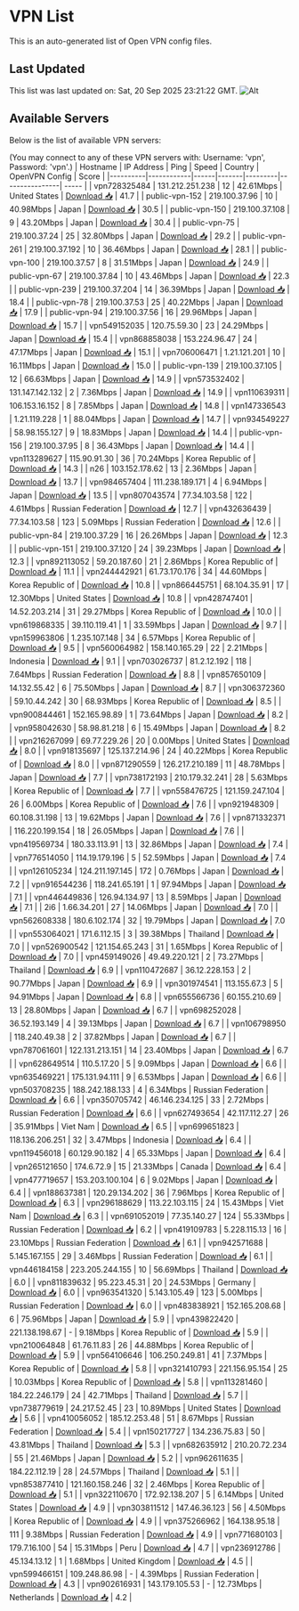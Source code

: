 # VPN List

This is an auto-generated list of Open VPN config files.

## Last Updated

This list was last updated on: Sat, 20 Sep 2025 23:21:22 GMT.
![Alt](https://repobeats.axiom.co/api/embed/186b98318ef1479477931607c1ad7d823f12451f.svg "Repobeats analytics image")

## Available Servers

Below is the list of available VPN servers:

(You may connect to any of these VPN servers with: Username: 'vpn', Password: 'vpn'.)
| Hostname | IP Address | Ping | Speed | Country | OpenVPN Config | Score |
|----------|------------|------|-------|---------|----------------| ----- |
| vpn728325484 | 131.212.251.238 | 12 | 42.61Mbps | United States | [Download 📥](./configs/server_0_US.ovpn) | 41.7 |
| public-vpn-152 | 219.100.37.96 | 10 | 40.98Mbps | Japan | [Download 📥](./configs/server_1_JP.ovpn) | 30.5 |
| public-vpn-150 | 219.100.37.108 | 9 | 43.20Mbps | Japan | [Download 📥](./configs/server_2_JP.ovpn) | 30.4 |
| public-vpn-75 | 219.100.37.24 | 25 | 32.80Mbps | Japan | [Download 📥](./configs/server_3_JP.ovpn) | 29.2 |
| public-vpn-261 | 219.100.37.192 | 10 | 36.46Mbps | Japan | [Download 📥](./configs/server_4_JP.ovpn) | 28.1 |
| public-vpn-100 | 219.100.37.57 | 8 | 31.51Mbps | Japan | [Download 📥](./configs/server_5_JP.ovpn) | 24.9 |
| public-vpn-67 | 219.100.37.84 | 10 | 43.46Mbps | Japan | [Download 📥](./configs/server_6_JP.ovpn) | 22.3 |
| public-vpn-239 | 219.100.37.204 | 14 | 36.39Mbps | Japan | [Download 📥](./configs/server_7_JP.ovpn) | 18.4 |
| public-vpn-78 | 219.100.37.53 | 25 | 40.22Mbps | Japan | [Download 📥](./configs/server_8_JP.ovpn) | 17.9 |
| public-vpn-94 | 219.100.37.56 | 16 | 29.96Mbps | Japan | [Download 📥](./configs/server_9_JP.ovpn) | 15.7 |
| vpn549152035 | 120.75.59.30 | 23 | 24.29Mbps | Japan | [Download 📥](./configs/server_10_JP.ovpn) | 15.4 |
| vpn868858038 | 153.224.96.47 | 24 | 47.17Mbps | Japan | [Download 📥](./configs/server_11_JP.ovpn) | 15.1 |
| vpn706006471 | 1.21.121.201 | 10 | 16.11Mbps | Japan | [Download 📥](./configs/server_12_JP.ovpn) | 15.0 |
| public-vpn-139 | 219.100.37.105 | 12 | 66.63Mbps | Japan | [Download 📥](./configs/server_13_JP.ovpn) | 14.9 |
| vpn573532402 | 131.147.142.132 | 2 | 7.36Mbps | Japan | [Download 📥](./configs/server_14_JP.ovpn) | 14.9 |
| vpn110639311 | 106.153.16.152 | 8 | 7.85Mbps | Japan | [Download 📥](./configs/server_15_JP.ovpn) | 14.8 |
| vpn147336543 | 1.21.119.228 | 1 | 88.04Mbps | Japan | [Download 📥](./configs/server_16_JP.ovpn) | 14.7 |
| vpn934549227 | 58.98.155.127 | 9 | 18.83Mbps | Japan | [Download 📥](./configs/server_17_JP.ovpn) | 14.4 |
| public-vpn-156 | 219.100.37.95 | 8 | 36.43Mbps | Japan | [Download 📥](./configs/server_18_JP.ovpn) | 14.4 |
| vpn113289627 | 115.90.91.30 | 36 | 70.24Mbps | Korea Republic of | [Download 📥](./configs/server_19_KR.ovpn) | 14.3 |
| n26 | 103.152.178.62 | 13 | 2.36Mbps | Japan | [Download 📥](./configs/server_20_JP.ovpn) | 13.7 |
| vpn984657404 | 111.238.189.171 | 4 | 6.94Mbps | Japan | [Download 📥](./configs/server_21_JP.ovpn) | 13.5 |
| vpn807043574 | 77.34.103.58 | 122 | 4.61Mbps | Russian Federation | [Download 📥](./configs/server_22_RU.ovpn) | 12.7 |
| vpn432636439 | 77.34.103.58 | 123 | 5.09Mbps | Russian Federation | [Download 📥](./configs/server_23_RU.ovpn) | 12.6 |
| public-vpn-84 | 219.100.37.29 | 16 | 26.26Mbps | Japan | [Download 📥](./configs/server_24_JP.ovpn) | 12.3 |
| public-vpn-151 | 219.100.37.120 | 24 | 39.23Mbps | Japan | [Download 📥](./configs/server_25_JP.ovpn) | 12.3 |
| vpn892113052 | 59.20.187.60 | 21 | 2.86Mbps | Korea Republic of | [Download 📥](./configs/server_26_KR.ovpn) | 11.1 |
| vpn244442921 | 61.73.170.176 | 34 | 44.60Mbps | Korea Republic of | [Download 📥](./configs/server_27_KR.ovpn) | 10.8 |
| vpn866445751 | 68.104.35.91 | 17 | 12.30Mbps | United States | [Download 📥](./configs/server_28_US.ovpn) | 10.8 |
| vpn428747401 | 14.52.203.214 | 31 | 29.27Mbps | Korea Republic of | [Download 📥](./configs/server_29_KR.ovpn) | 10.0 |
| vpn619868335 | 39.110.119.41 | 1 | 33.59Mbps | Japan | [Download 📥](./configs/server_30_JP.ovpn) | 9.7 |
| vpn159963806 | 1.235.107.148 | 34 | 6.57Mbps | Korea Republic of | [Download 📥](./configs/server_31_KR.ovpn) | 9.5 |
| vpn560064982 | 158.140.165.29 | 22 | 2.21Mbps | Indonesia | [Download 📥](./configs/server_32_ID.ovpn) | 9.1 |
| vpn703026737 | 81.2.12.192 | 118 | 7.64Mbps | Russian Federation | [Download 📥](./configs/server_33_RU.ovpn) | 8.8 |
| vpn857650109 | 14.132.55.42 | 6 | 75.50Mbps | Japan | [Download 📥](./configs/server_34_JP.ovpn) | 8.7 |
| vpn306372360 | 59.10.44.242 | 30 | 68.93Mbps | Korea Republic of | [Download 📥](./configs/server_35_KR.ovpn) | 8.5 |
| vpn900844461 | 152.165.98.89 | 1 | 73.64Mbps | Japan | [Download 📥](./configs/server_36_JP.ovpn) | 8.2 |
| vpn958042630 | 58.98.81.218 | 6 | 15.49Mbps | Japan | [Download 📥](./configs/server_37_JP.ovpn) | 8.2 |
| vpn216267099 | 69.77.229.26 | 20 | 0.00Mbps | United States | [Download 📥](./configs/server_38_US.ovpn) | 8.0 |
| vpn918135697 | 125.137.214.96 | 24 | 40.22Mbps | Korea Republic of | [Download 📥](./configs/server_39_KR.ovpn) | 8.0 |
| vpn871290559 | 126.217.210.189 | 11 | 48.78Mbps | Japan | [Download 📥](./configs/server_40_JP.ovpn) | 7.7 |
| vpn738172193 | 210.179.32.241 | 28 | 5.63Mbps | Korea Republic of | [Download 📥](./configs/server_41_KR.ovpn) | 7.7 |
| vpn558476725 | 121.159.247.104 | 26 | 6.00Mbps | Korea Republic of | [Download 📥](./configs/server_42_KR.ovpn) | 7.6 |
| vpn921948309 | 60.108.31.198 | 13 | 19.62Mbps | Japan | [Download 📥](./configs/server_43_JP.ovpn) | 7.6 |
| vpn871332371 | 116.220.199.154 | 18 | 26.05Mbps | Japan | [Download 📥](./configs/server_44_JP.ovpn) | 7.6 |
| vpn419569734 | 180.33.113.91 | 13 | 32.86Mbps | Japan | [Download 📥](./configs/server_45_JP.ovpn) | 7.4 |
| vpn776514050 | 114.19.179.196 | 5 | 52.59Mbps | Japan | [Download 📥](./configs/server_46_JP.ovpn) | 7.4 |
| vpn126105234 | 124.211.197.145 | 172 | 0.76Mbps | Japan | [Download 📥](./configs/server_47_JP.ovpn) | 7.2 |
| vpn916544236 | 118.241.65.191 | 1 | 97.94Mbps | Japan | [Download 📥](./configs/server_48_JP.ovpn) | 7.1 |
| vpn446449836 | 126.94.134.97 | 13 | 8.59Mbps | Japan | [Download 📥](./configs/server_49_JP.ovpn) | 7.1 |
| 2i6 | 1.66.34.201 | 27 | 14.06Mbps | Japan | [Download 📥](./configs/server_50_JP.ovpn) | 7.0 |
| vpn562608338 | 180.6.102.174 | 32 | 19.79Mbps | Japan | [Download 📥](./configs/server_51_JP.ovpn) | 7.0 |
| vpn553064021 | 171.6.112.15 | 3 | 39.38Mbps | Thailand | [Download 📥](./configs/server_52_TH.ovpn) | 7.0 |
| vpn526900542 | 121.154.65.243 | 31 | 1.65Mbps | Korea Republic of | [Download 📥](./configs/server_53_KR.ovpn) | 7.0 |
| vpn459149026 | 49.49.220.121 | 2 | 73.27Mbps | Thailand | [Download 📥](./configs/server_54_TH.ovpn) | 6.9 |
| vpn110472687 | 36.12.228.153 | 2 | 90.77Mbps | Japan | [Download 📥](./configs/server_55_JP.ovpn) | 6.9 |
| vpn301974541 | 113.155.67.3 | 5 | 94.91Mbps | Japan | [Download 📥](./configs/server_56_JP.ovpn) | 6.8 |
| vpn655566736 | 60.155.210.69 | 13 | 28.80Mbps | Japan | [Download 📥](./configs/server_57_JP.ovpn) | 6.7 |
| vpn698252028 | 36.52.193.149 | 4 | 39.13Mbps | Japan | [Download 📥](./configs/server_58_JP.ovpn) | 6.7 |
| vpn106798950 | 118.240.49.38 | 2 | 37.82Mbps | Japan | [Download 📥](./configs/server_59_JP.ovpn) | 6.7 |
| vpn787061601 | 122.131.213.151 | 14 | 23.40Mbps | Japan | [Download 📥](./configs/server_60_JP.ovpn) | 6.7 |
| vpn628649514 | 110.5.17.20 | 5 | 9.09Mbps | Japan | [Download 📥](./configs/server_61_JP.ovpn) | 6.6 |
| vpn635469221 | 175.131.94.111 | 9 | 6.53Mbps | Japan | [Download 📥](./configs/server_62_JP.ovpn) | 6.6 |
| vpn503708235 | 188.242.188.133 | 4 | 6.34Mbps | Russian Federation | [Download 📥](./configs/server_63_RU.ovpn) | 6.6 |
| vpn350705742 | 46.146.234.125 | 33 | 2.72Mbps | Russian Federation | [Download 📥](./configs/server_64_RU.ovpn) | 6.6 |
| vpn627493654 | 42.117.112.27 | 26 | 35.91Mbps | Viet Nam | [Download 📥](./configs/server_65_VN.ovpn) | 6.5 |
| vpn699651823 | 118.136.206.251 | 32 | 3.47Mbps | Indonesia | [Download 📥](./configs/server_66_ID.ovpn) | 6.4 |
| vpn119456018 | 60.129.90.182 | 4 | 65.33Mbps | Japan | [Download 📥](./configs/server_67_JP.ovpn) | 6.4 |
| vpn265121650 | 174.6.72.9 | 15 | 21.33Mbps | Canada | [Download 📥](./configs/server_68_CA.ovpn) | 6.4 |
| vpn477719657 | 153.203.100.104 | 6 | 9.02Mbps | Japan | [Download 📥](./configs/server_69_JP.ovpn) | 6.4 |
| vpn188637381 | 120.29.134.202 | 36 | 7.96Mbps | Korea Republic of | [Download 📥](./configs/server_70_KR.ovpn) | 6.3 |
| vpn296188629 | 113.22.103.115 | 24 | 15.43Mbps | Viet Nam | [Download 📥](./configs/server_71_VN.ovpn) | 6.3 |
| vpn691052019 | 77.35.140.27 | 124 | 55.33Mbps | Russian Federation | [Download 📥](./configs/server_72_RU.ovpn) | 6.2 |
| vpn419109783 | 5.228.115.13 | 16 | 23.10Mbps | Russian Federation | [Download 📥](./configs/server_73_RU.ovpn) | 6.1 |
| vpn942571688 | 5.145.167.155 | 29 | 3.46Mbps | Russian Federation | [Download 📥](./configs/server_74_RU.ovpn) | 6.1 |
| vpn446184158 | 223.205.244.155 | 10 | 56.69Mbps | Thailand | [Download 📥](./configs/server_75_TH.ovpn) | 6.0 |
| vpn811839632 | 95.223.45.31 | 20 | 24.53Mbps | Germany | [Download 📥](./configs/server_76_DE.ovpn) | 6.0 |
| vpn963541320 | 5.143.105.49 | 123 | 5.00Mbps | Russian Federation | [Download 📥](./configs/server_77_RU.ovpn) | 6.0 |
| vpn483838921 | 152.165.208.68 | 6 | 75.96Mbps | Japan | [Download 📥](./configs/server_78_JP.ovpn) | 5.9 |
| vpn439822420 | 221.138.198.67 | - | 9.18Mbps | Korea Republic of | [Download 📥](./configs/server_79_KR.ovpn) | 5.9 |
| vpn210064848 | 61.76.11.83 | 26 | 44.88Mbps | Korea Republic of | [Download 📥](./configs/server_80_KR.ovpn) | 5.9 |
| vpn564106646 | 106.250.249.81 | 41 | 7.37Mbps | Korea Republic of | [Download 📥](./configs/server_81_KR.ovpn) | 5.8 |
| vpn321410793 | 221.156.95.154 | 25 | 10.03Mbps | Korea Republic of | [Download 📥](./configs/server_82_KR.ovpn) | 5.8 |
| vpn113281460 | 184.22.246.179 | 24 | 42.71Mbps | Thailand | [Download 📥](./configs/server_83_TH.ovpn) | 5.7 |
| vpn738779619 | 24.217.52.45 | 23 | 10.89Mbps | United States | [Download 📥](./configs/server_84_US.ovpn) | 5.6 |
| vpn410056052 | 185.12.253.48 | 51 | 8.67Mbps | Russian Federation | [Download 📥](./configs/server_85_RU.ovpn) | 5.4 |
| vpn150217727 | 134.236.75.83 | 50 | 43.81Mbps | Thailand | [Download 📥](./configs/server_86_TH.ovpn) | 5.3 |
| vpn682635912 | 210.20.72.234 | 55 | 21.46Mbps | Japan | [Download 📥](./configs/server_87_JP.ovpn) | 5.2 |
| vpn962611635 | 184.22.112.19 | 28 | 24.57Mbps | Thailand | [Download 📥](./configs/server_88_TH.ovpn) | 5.1 |
| vpn853877410 | 121.160.158.246 | 32 | 2.46Mbps | Korea Republic of | [Download 📥](./configs/server_89_KR.ovpn) | 5.1 |
| vpn322110670 | 172.92.138.207 | 5 | 6.14Mbps | United States | [Download 📥](./configs/server_90_US.ovpn) | 4.9 |
| vpn303811512 | 147.46.36.123 | 56 | 4.50Mbps | Korea Republic of | [Download 📥](./configs/server_91_KR.ovpn) | 4.9 |
| vpn375266962 | 164.138.95.18 | 111 | 9.38Mbps | Russian Federation | [Download 📥](./configs/server_92_RU.ovpn) | 4.9 |
| vpn771680103 | 179.7.16.100 | 54 | 15.31Mbps | Peru | [Download 📥](./configs/server_93_PE.ovpn) | 4.7 |
| vpn236912786 | 45.134.13.12 | 1 | 1.68Mbps | United Kingdom | [Download 📥](./configs/server_94_GB.ovpn) | 4.5 |
| vpn599466151 | 109.248.86.98 | - | 4.39Mbps | Russian Federation | [Download 📥](./configs/server_95_RU.ovpn) | 4.3 |
| vpn902616931 | 143.179.105.53 | - | 12.73Mbps | Netherlands | [Download 📥](./configs/server_96_NL.ovpn) | 4.2 |
